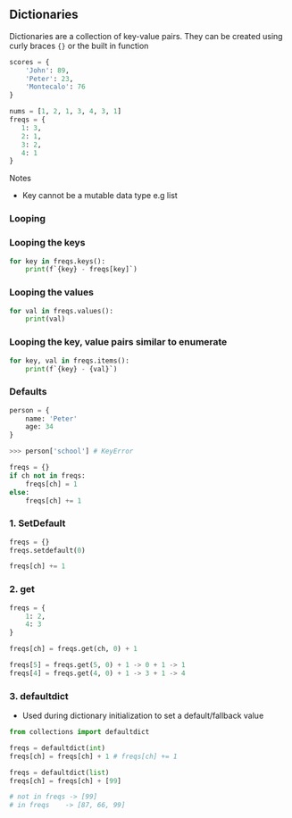 ## Dictionaries

Dictionaries are a collection of key-value pairs. They can be created using curly braces `{}` or the built in function

```py
scores = {
    'John': 89,
    'Peter': 23,
    'Montecalo': 76
}

nums = [1, 2, 1, 3, 4, 3, 1]
freqs = {
   1: 3,
   2: 1,
   3: 2,
   4: 1
}
```

Notes

- Key cannot be a mutable data type e.g list

### Looping

### Looping the keys

```py
for key in freqs.keys():
    print(f`{key} - freqs[key]`)
```

### Looping the values

```py
for val in freqs.values():
    print(val)
```

### Looping the key, value pairs similar to enumerate

```py
for key, val in freqs.items():
    print(f`{key} - {val}`)
```

### Defaults

```py
person = {
    name: 'Peter'
    age: 34
}

>>> person['school'] # KeyError

freqs = {}
if ch not in freqs:
    freqs[ch] = 1
else:
    freqs[ch] += 1
```

### 1. SetDefault

```py
freqs = {}
freqs.setdefault(0)

freqs[ch] += 1
```

### 2. get

```py
freqs = {
    1: 2,
    4: 3
}

freqs[ch] = freqs.get(ch, 0) + 1

freqs[5] = freqs.get(5, 0) + 1 -> 0 + 1 -> 1
freqs[4] = freqs.get(4, 0) + 1 -> 3 + 1 -> 4
```

### 3. defaultdict

- Used during dictionary initialization to set a default/fallback value

```py
from collections import defaultdict

freqs = defaultdict(int)
freqs[ch] = freqs[ch] + 1 # freqs[ch] += 1

freqs = defaultdict(list)
freqs[ch] = freqs[ch] + [99]

# not in freqs -> [99]
# in freqs    -> [87, 66, 99]
```
